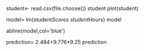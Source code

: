 student<- read.csv(file.choose())
student
plot(student)

model= lm(student$Scores~student$Hours)
model

abline(model,col='blue')

prediction= 2.484+9.776*9.25
prediction

